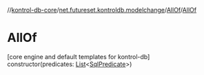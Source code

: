//[kontrol-db-core](../../../index.md)/[net.futureset.kontroldb.modelchange](../index.md)/[AllOf](index.md)/[AllOf](-all-of.md)

# AllOf

[core engine and default templates for kontrol-db]\
constructor(predicates: [List](https://kotlinlang.org/api/latest/jvm/stdlib/kotlin.collections/-list/index.html)&lt;[SqlPredicate](../-sql-predicate/index.md)&gt;)
